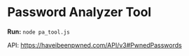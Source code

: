 # Password Analyzer Tool

**Run:** `node pa_tool.js`

API: https://haveibeenpwned.com/API/v3#PwnedPasswords

